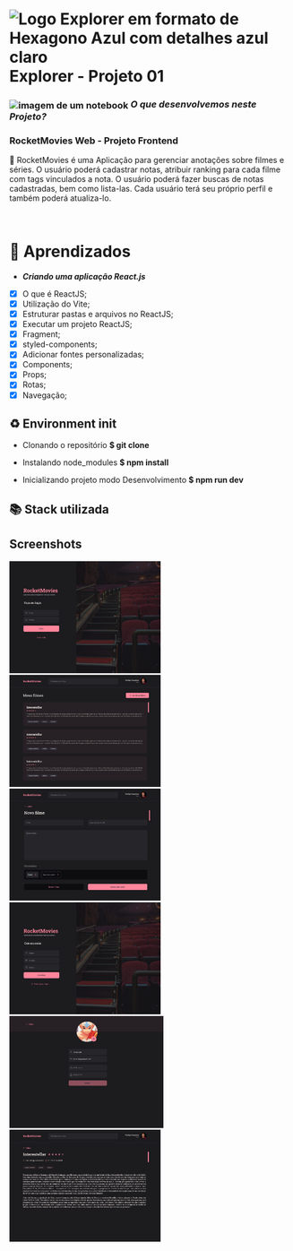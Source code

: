 # <img src="https://imgur.com/X4HdxWx.png"  width="50px" align="center" alt="Logo Explorer em formato de Hexagono Azul com detalhes azul claro"> Explorer - Projeto 01 


 



### <img src="https://imgur.com/VhTBbHg.png" alt="imagem de um notebook" align="center" width="30px"> _**O que desenvolvemos neste Projeto?**_
### **RocketMovies Web - Projeto Frontend**
📌 RocketMovies é uma Aplicação para gerenciar anotações sobre filmes e séries. O usuário poderá cadastrar notas, atribuir ranking para cada filme com tags vinculados a nota. O usuário poderá fazer buscas de notas cadastradas, bem como lista-las. Cada usuário terá seu próprio perfil e também poderá atualiza-lo. 

<br>

# :book: Aprendizados
* _**Criando uma aplicação React.js**_
- [x]  O que é ReactJS;
- [x]  Utilização do Vite;
- [x]  Estruturar pastas e arquivos no ReactJS;
- [x]  Executar um projeto ReactJS;
- [x]  Fragment;
- [x]  styled-components;
- [x]  Adicionar fontes personalizadas;
- [x]  Components;
- [x]  Props;
- [x]  Rotas;
- [x]  Navegação;

## ♻️ Environment init

- Clonando o repositório
  **$ git clone**

- Instalando node_modules
  **$ npm install**

- Inicializando projeto modo Desenvolvimento
  **$ npm run dev**

## 📚 Stack utilizada

## Screenshots

<div>
<img src="./public/assets/signin.png" width="270px" height="200px">

<img src="./public/assets/home.png" width="270px" height="200px">

<img src="./public/assets/create-movie.png" width="270px" height="200px">

<img src="./public/assets/signup.png" width="270px" height="200px">

<img src="./public/assets/profile.png" width="275px" height="200px">

<img src="./public/assets/movie-preview.png" width="270px" height="200px">
</div>
